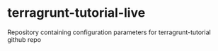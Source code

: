 # terragrunt-tutorial-live
Repository containing configuration parameters for terragrunt-tutorial github repo
